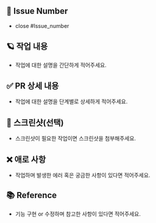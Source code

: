 ## 📌 Issue Number

- close #Issue_number

## 🪐 작업 내용

- 작업에 대한 설명을 간단하게 적어주세요.

## ✅ PR 상세 내용

- 작업에 대한 설명을 단계별로 상세하게 적어주세요.

## 📸 스크린샷(선택)

- 스크린샷이 필요한 작업이면 스크린샷을 첨부해주세요.

## ❌ 애로 사항

- 작업하며 발생한 에러 혹은 궁금한 사항이 있다면 적어주세요.

## 📚 Reference

- 기능 구현 or 수정하며 참고한 사항이 있다면 적어주세요.
